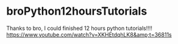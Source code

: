 # broPython12hoursTutorials
Thanks to bro, I could finished 12 hours python tutorials!!!!        https://www.youtube.com/watch?v=XKHEtdqhLK8&amp;t=36811s
